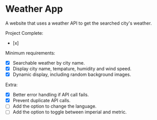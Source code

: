 # Weather App
 A website that uses a weather API to get the searched city's weather.

Project Complete:
- [x]

Minimum requirements: 
- [x] Searchable weather by city name.
- [x] Display city name, tempature, humidity and wind speed.
- [x] Dynamic display, including random background images.

Extra: 
- [x] Better error handling if API call fails.
- [x] Prevent duplicate API calls. 
- [ ] Add the option to change the language. 
- [ ] Add the option to toggle between imperial and metric. 